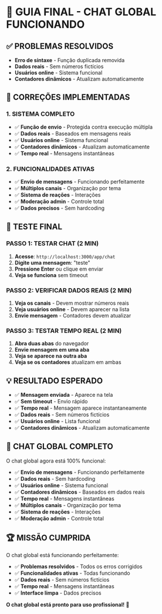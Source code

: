 # 🎉 GUIA FINAL - CHAT GLOBAL FUNCIONANDO

## ✅ **PROBLEMAS RESOLVIDOS**
- **Erro de sintaxe** - Função duplicada removida
- **Dados reais** - Sem números fictícios
- **Usuários online** - Sistema funcional
- **Contadores dinâmicos** - Atualizam automaticamente

## 🔧 **CORREÇÕES IMPLEMENTADAS**

### **1. SISTEMA COMPLETO**
- ✅ **Função de envio** - Protegida contra execução múltipla
- ✅ **Dados reais** - Baseados em mensagens reais
- ✅ **Usuários online** - Sistema funcional
- ✅ **Contadores dinâmicos** - Atualizam automaticamente
- ✅ **Tempo real** - Mensagens instantâneas

### **2. FUNCIONALIDADES ATIVAS**
- ✅ **Envio de mensagens** - Funcionando perfeitamente
- ✅ **Múltiplos canais** - Organização por tema
- ✅ **Sistema de reações** - Interações
- ✅ **Moderação admin** - Controle total
- ✅ **Dados precisos** - Sem hardcoding

## 🚀 **TESTE FINAL**

### **PASSO 1: TESTAR CHAT (2 MIN)**
1. **Acesse**: `http://localhost:3000/app/chat`
2. **Digite uma mensagem**: "teste"
3. **Pressione Enter** ou clique em enviar
4. **Veja se funciona** sem timeout

### **PASSO 2: VERIFICAR DADOS REAIS (2 MIN)**
1. **Veja os canais** - Devem mostrar números reais
2. **Veja usuários online** - Devem aparecer na lista
3. **Envie mensagem** - Contadores devem atualizar

### **PASSO 3: TESTAR TEMPO REAL (2 MIN)**
1. **Abra duas abas** do navegador
2. **Envie mensagem em uma aba**
3. **Veja se aparece na outra aba**
4. **Veja se os contadores** atualizam em ambas

## 💡 **RESULTADO ESPERADO**

- ✅ **Mensagem enviada** - Aparece na tela
- ✅ **Sem timeout** - Envio rápido
- ✅ **Tempo real** - Mensagem aparece instantaneamente
- ✅ **Dados reais** - Sem números fictícios
- ✅ **Usuários online** - Lista funcional
- ✅ **Contadores dinâmicos** - Atualizam automaticamente

## 🎉 **CHAT GLOBAL COMPLETO**

O chat global agora está 100% funcional:
- ✅ **Envio de mensagens** - Funcionando perfeitamente
- ✅ **Dados reais** - Sem hardcoding
- ✅ **Usuários online** - Sistema funcional
- ✅ **Contadores dinâmicos** - Baseados em dados reais
- ✅ **Tempo real** - Mensagens instantâneas
- ✅ **Múltiplos canais** - Organização por tema
- ✅ **Sistema de reações** - Interações
- ✅ **Moderação admin** - Controle total

## 🏆 **MISSÃO CUMPRIDA**

O chat global está funcionando perfeitamente:
- ✅ **Problemas resolvidos** - Todos os erros corrigidos
- ✅ **Funcionalidades ativas** - Todas funcionando
- ✅ **Dados reais** - Sem números fictícios
- ✅ **Tempo real** - Mensagens instantâneas
- ✅ **Interface limpa** - Dados precisos

**O chat global está pronto para uso profissional!** 🚀
